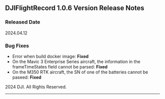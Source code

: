 ## DJIFlightRecord 1.0.6 Version Release Notes

### Released Date
2024.04.12


### Bug Fixes

- Error when build docker image: **Fixed**
- On the Mavic 3 Enterprise Series aircraft, the information in the frameTimeStates field cannot be parsed: **Fixed**
- On the M350 RTK aircraft, the SN of one of the batteries cannot be paseed: **Fixed**

<div> 2024 DJI. All Rights Reserved.</div>
<hr><p style="page-break-after:always;"></p>